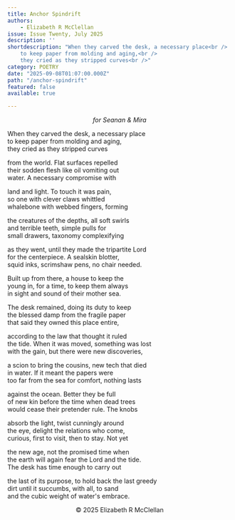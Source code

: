 ```yaml
---
title: Anchor Spindrift
authors:
    - Elizabeth R McClellan
issue: Issue Twenty, July 2025
description: ''
shortdescription: "When they carved the desk, a necessary place<br />
    to keep paper from molding and aging,<br />
    they cried as they stripped curves<br />"
category: POETRY
date: "2025-09-08T01:07:00.000Z"
path: "/anchor-spindrift"
featured: false
available: true

---
```


<p style="text-align: center;"><em>for Seanan & Mira</em></p>

When they carved the desk, a necessary place<br />
to keep paper from molding and aging,<br />
they cried as they stripped curves<br />

from the world. Flat surfaces repelled<br />
their sodden flesh like oil vomiting out<br />
water. A necessary compromise with<br />

land and light. To touch it was pain,<br />
so one with clever claws whittled<br />
whalebone with webbed fingers, forming<br />

the creatures of the depths, all soft swirls<br />
and terrible teeth, simple pulls for<br />
small drawers, taxonomy complexifying<br />

as they went, until they made the tripartite Lord<br />
for the centerpiece. A sealskin blotter,<br />
squid inks, scrimshaw pens, no chair needed.<br />

Built up from there, a house to keep the<br />
young in, for a time, to keep them always<br />
in sight and sound of their mother sea.<br />

The desk remained, doing its duty to keep<br />
the blessed damp from the fragile paper<br />
that said they owned this place entire,<br />

according to the law that thought it ruled<br />
the tide. When it was moved, something was lost<br />
with the gain, but there were new discoveries,<br />

a scion to bring the cousins, new tech that died<br />
in water. If it meant the papers were<br />
too far from the sea for comfort, nothing lasts<br />

against the ocean. Better they be full<br />
of new kin before the time when dead trees<br />
would cease their pretender rule. The knobs<br />

absorb the light, twist cunningly around<br />
the eye, delight the relations who come,<br />
curious, first to visit, then to stay. Not yet<br />

the new age, not the promised time when<br />
the earth will again fear the Lord and the tide.<br />
The desk has time enough to carry out<br />

the last of its purpose, to hold back the last greedy<br />
dirt until it succumbs, with all, to sand<br />
and the cubic weight of water's embrace.<br />


<p style="text-align: center;">© 2025 Elizabeth R McClellan</p>

